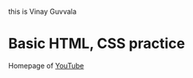 this is Vinay Guvvala
# Basic HTML, CSS practice<br/>
Homepage of [YouTube](https://freedom35-programmer.github.io/test-site01/youtube0.html)
